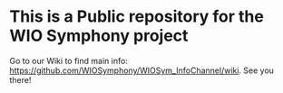 # This is a Public repository for the WIO Symphony project
Go to our Wiki to find main info: https://github.com/WIOSymphony/WIOSym_InfoChannel/wiki.
See you there!
